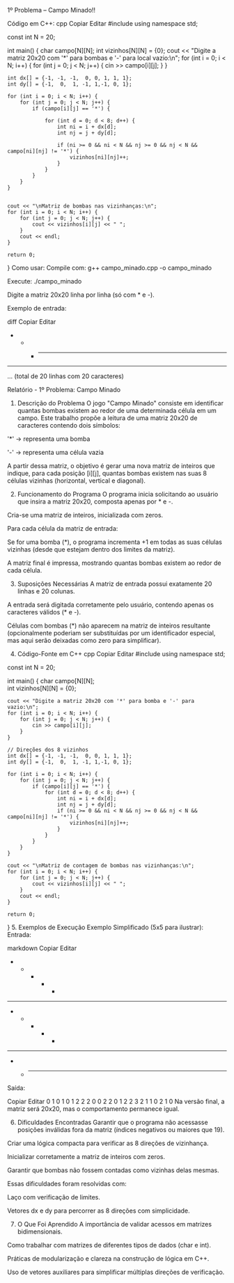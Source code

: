  1º Problema – Campo Minado!! 
 
  Código em C++:
cpp
Copiar
Editar
#include <iostream>
using namespace std;

const int N = 20; 

int main() {
    char campo[N][N];
    int vizinhos[N][N] = {0}; 
    cout << "Digite a matriz 20x20 com '*' para bombas e '-' para local vazio:\n";
    for (int i = 0; i < N; i++) {
        for (int j = 0; j < N; j++) {
            cin >> campo[i][j];
        }
    }

    int dx[] = {-1, -1, -1,  0, 0, 1, 1, 1};
    int dy[] = {-1,  0,  1, -1, 1,-1, 0, 1};

    for (int i = 0; i < N; i++) {
        for (int j = 0; j < N; j++) {
            if (campo[i][j] == '*') {
                
                for (int d = 0; d < 8; d++) {
                    int ni = i + dx[d];
                    int nj = j + dy[d];
                   
                    if (ni >= 0 && ni < N && nj >= 0 && nj < N && campo[ni][nj] != '*') {
                        vizinhos[ni][nj]++;
                    }
                }
            }
        }
    }

    
    cout << "\nMatriz de bombas nas vizinhanças:\n";
    for (int i = 0; i < N; i++) {
        for (int j = 0; j < N; j++) {
            cout << vizinhos[i][j] << " ";
        }
        cout << endl;
    }

    return 0;
}
 Como usar:
Compile com: g++ campo_minado.cpp -o campo_minado

Execute: ./campo_minado

Digite a matriz 20x20 linha por linha (só com * e -).

Exemplo de entrada:

diff
Copiar
Editar
- - * - - - - - - - - - - - - - - - - -
- - - - - - - - - - - - - - - - - - - -
...
(total de 20 linhas com 20 caracteres)

 Relatório - 1º Problema: Campo Minado
1. Descrição do Problema
O jogo "Campo Minado" consiste em identificar quantas bombas existem ao redor de uma determinada célula em um campo. Este trabalho propõe a leitura de uma matriz 20x20 de caracteres contendo dois símbolos:

'*' → representa uma bomba

'-' → representa uma célula vazia

A partir dessa matriz, o objetivo é gerar uma nova matriz de inteiros que indique, para cada posição [i][j], quantas bombas existem nas suas 8 células vizinhas (horizontal, vertical e diagonal).

2. Funcionamento do Programa
O programa inicia solicitando ao usuário que insira a matriz 20x20, composta apenas por * e -.

Cria-se uma matriz de inteiros, inicializada com zeros.

Para cada célula da matriz de entrada:

Se for uma bomba (*), o programa incrementa +1 em todas as suas células vizinhas (desde que estejam dentro dos limites da matriz).

A matriz final é impressa, mostrando quantas bombas existem ao redor de cada célula.

3. Suposições Necessárias
A matriz de entrada possui exatamente 20 linhas e 20 colunas.

A entrada será digitada corretamente pelo usuário, contendo apenas os caracteres válidos (* e -).

Células com bombas (*) não aparecem na matriz de inteiros resultante (opcionalmente poderiam ser substituídas por um identificador especial, mas aqui serão deixadas como zero para simplificar).

4. Código-Fonte em C++
cpp
Copiar
Editar
#include <iostream>
using namespace std;

const int N = 20; 

int main() {
    char campo[N][N];      
    int vizinhos[N][N] = {0}; 

    cout << "Digite a matriz 20x20 com '*' para bomba e '-' para vazio:\n";
    for (int i = 0; i < N; i++) {
        for (int j = 0; j < N; j++) {
            cin >> campo[i][j];
        }
    }

    // Direções dos 8 vizinhos
    int dx[] = {-1, -1, -1,  0, 0, 1, 1, 1};
    int dy[] = {-1,  0,  1, -1, 1,-1, 0, 1};

    for (int i = 0; i < N; i++) {
        for (int j = 0; j < N; j++) {
            if (campo[i][j] == '*') {
                for (int d = 0; d < 8; d++) {
                    int ni = i + dx[d];
                    int nj = j + dy[d];
                    if (ni >= 0 && ni < N && nj >= 0 && nj < N && campo[ni][nj] != '*') {
                        vizinhos[ni][nj]++;
                    }
                }
            }
        }
    }

    cout << "\nMatriz de contagem de bombas nas vizinhanças:\n";
    for (int i = 0; i < N; i++) {
        for (int j = 0; j < N; j++) {
            cout << vizinhos[i][j] << " ";
        }
        cout << endl;
    }

    return 0;
}
5. Exemplos de Execução
Exemplo Simplificado (5x5 para ilustrar):
Entrada:

markdown
Copiar
Editar
- - * - -
- - - - -
* - - * -
- - - - -
- * - - -
Saída:

Copiar
Editar
0 1 0 1 0
1 2 2 2 0
0 2 2 0 1
2 2 3 2 1
1 0 2 1 0
Na versão final, a matriz será 20x20, mas o comportamento permanece igual.

6. Dificuldades Encontradas
Garantir que o programa não acessasse posições inválidas fora da matriz (índices negativos ou maiores que 19).

Criar uma lógica compacta para verificar as 8 direções de vizinhança.

Inicializar corretamente a matriz de inteiros com zeros.

Garantir que bombas não fossem contadas como vizinhas delas mesmas.

Essas dificuldades foram resolvidas com:

Laço com verificação de limites.

Vetores dx e dy para percorrer as 8 direções com simplicidade.

7. O Que Foi Aprendido
A importância de validar acessos em matrizes bidimensionais.

Como trabalhar com matrizes de diferentes tipos de dados (char e int).

Práticas de modularização e clareza na construção de lógica em C++.

Uso de vetores auxiliares para simplificar múltiplas direções de verificação.

